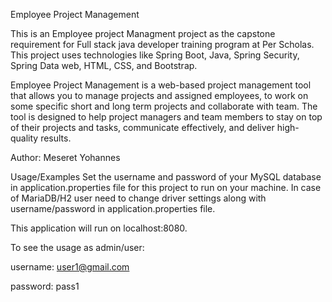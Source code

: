 Employee Project Management

This is an Employee project Managment project as the capstone requirement for Full stack java developer training program at Per Scholas. This project uses technologies like Spring Boot, Java, Spring Security, Spring Data web, HTML, CSS, and Bootstrap.

Employee Project Management is a web-based project management tool that allows you to manage projects and assigned employees, to work on some specific short and long term projects and collaborate with team. The tool is designed to help project managers and team members to stay on top of their projects and tasks, communicate effectively, and deliver high-quality results.

Author:
Meseret Yohannes

Usage/Examples
Set the username and password of your MySQL database in application.properties file for this project 
to run on your machine.
In case of MariaDB/H2 user need to change driver settings along with username/password 
in application.properties file.

This application will run on localhost:8080. 

To see the usage as admin/user:

username: user1@gmail.com 

password: pass1
